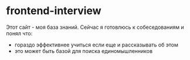 # frontend-interview
Этот сайт - моя база знаний. Сейчас я готовлюсь к собеседованиям и понял что:
- гораздо эффективнее учиться если еще и рассказывать об этом
- это может быть базой для поиска единомышленников